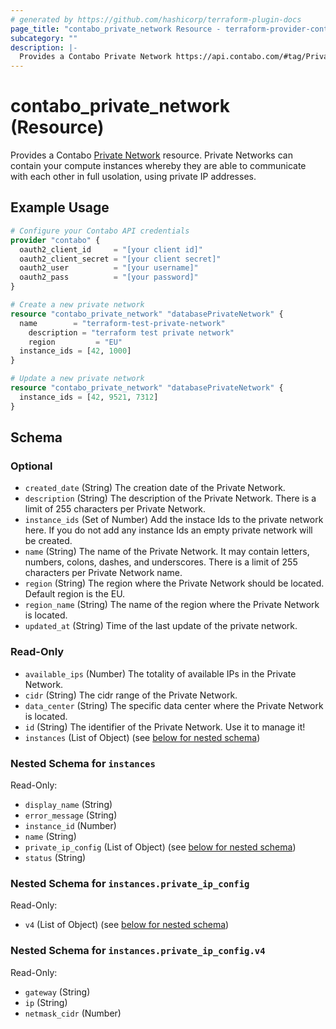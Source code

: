 ```yaml
---
# generated by https://github.com/hashicorp/terraform-plugin-docs
page_title: "contabo_private_network Resource - terraform-provider-contabo-sdkv2"
subcategory: ""
description: |-
  Provides a Contabo Private Network https://api.contabo.com/#tag/Private-Networks resource.  Private Networks can contain your compute instances whereby they are able to communicate with each other in full usolation, using private IP addresses.
---
```


# contabo_private_network (Resource)

Provides a Contabo [Private Network](https://api.contabo.com/#tag/Private-Networks) resource.  Private Networks can contain your compute instances whereby they are able to communicate with each other in full usolation, using private IP addresses.

## Example Usage

```terraform
# Configure your Contabo API credentials
provider "contabo" {
  oauth2_client_id     = "[your client id]"
  oauth2_client_secret = "[your client secret]"
  oauth2_user          = "[your username]"
  oauth2_pass          = "[your password]"
}

# Create a new private network
resource "contabo_private_network" "databasePrivateNetwork" {
  name        = "terraform-test-private-network"
	description = "terraform test private network"
	region 		   = "EU"
  instance_ids = [42, 1000]
}

# Update a new private network
resource "contabo_private_network" "databasePrivateNetwork" {
  instance_ids = [42, 9521, 7312]
}
```

<!-- schema generated by tfplugindocs -->
## Schema

### Optional

- `created_date` (String) The creation date of the Private Network.
- `description` (String) The description of the Private Network. There is a limit of 255 characters per Private Network.
- `instance_ids` (Set of Number) Add the instace Ids to the private network here. If you do not add any instance Ids an empty private network will be created.
- `name` (String) The name of the Private Network. It may contain letters, numbers, colons, dashes, and underscores. There is a limit of 255 characters per Private Network name.
- `region` (String) The region where the Private Network should be located. Default region is the EU.
- `region_name` (String) The name of the region where the Private Network is located.
- `updated_at` (String) Time of the last update of the private network.

### Read-Only

- `available_ips` (Number) The totality of available IPs in the Private Network.
- `cidr` (String) The cidr range of the Private Network.
- `data_center` (String) The specific data center where the Private Network is located.
- `id` (String) The identifier of the Private Network. Use it to manage it!
- `instances` (List of Object) (see [below for nested schema](#nestedatt--instances))

<a id="nestedatt--instances"></a>
### Nested Schema for `instances`

Read-Only:

- `display_name` (String)
- `error_message` (String)
- `instance_id` (Number)
- `name` (String)
- `private_ip_config` (List of Object) (see [below for nested schema](#nestedobjatt--instances--private_ip_config))
- `status` (String)

<a id="nestedobjatt--instances--private_ip_config"></a>
### Nested Schema for `instances.private_ip_config`

Read-Only:

- `v4` (List of Object) (see [below for nested schema](#nestedobjatt--instances--private_ip_config--v4))

<a id="nestedobjatt--instances--private_ip_config--v4"></a>
### Nested Schema for `instances.private_ip_config.v4`

Read-Only:

- `gateway` (String)
- `ip` (String)
- `netmask_cidr` (Number)


